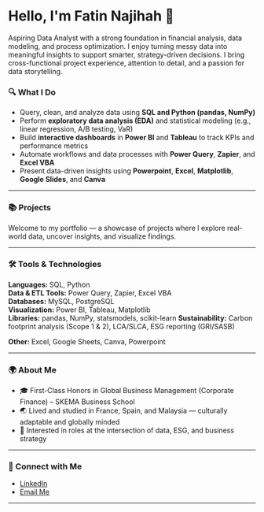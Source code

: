 # Hello, I'm Fatin Najihah 👋

Aspiring Data Analyst with a strong foundation in financial analysis, data modeling, and process optimization. I enjoy turning messy data into meaningful insights to support smarter, strategy-driven decisions. I bring cross-functional project experience, attention to detail, and a passion for data storytelling.

### 🔍 What I Do
- Query, clean, and analyze data using **SQL and Python (pandas, NumPy)**  
- Perform **exploratory data analysis (EDA)** and statistical modeling (e.g., linear regression, A/B testing, VaR)  
- Build **interactive dashboards** in **Power BI** and **Tableau** to track KPIs and performance metrics  
- Automate workflows and data processes with **Power Query**, **Zapier**, and **Excel VBA**  
- Present data-driven insights using **Powerpoint**, **Excel**, **Matplotlib**, **Google Slides**, and **Canva**

---

### 📚 Projects
Welcome to my portfolio — a showcase of projects where I explore real-world data, uncover insights, and visualize findings.


---

### 🛠️ Tools & Technologies

**Languages:** SQL, Python  
**Data & ETL Tools:** Power Query, Zapier, Excel VBA  
**Databases:** MySQL, PostgreSQL  
**Visualization:** Power BI, Tableau, Matplotlib  
**Libraries:** pandas, NumPy, statsmodels, scikit-learn 
**Sustainability:** Carbon footprint analysis (Scope 1 & 2), LCA/SLCA, ESG reporting (GRI/SASB)

**Other:** Excel, Google Sheets, Canva, Powerpoint

---

### 🌍 About Me
- 🎓 First-Class Honors in Global Business Management (Corporate Finance) – SKEMA Business School  
- 🌏 Lived and studied in France, Spain, and Malaysia — culturally adaptable and globally minded  
- 🧠 Interested in roles at the intersection of data, ESG, and business strategy

---

### 👋 Connect with Me
- [LinkedIn](https://www.linkedin.com/in/fatin-najihah-zainal/)  
- [Email Me](mailto:fatin.najihahzainal@gmail.com)

---

<!--
**FNajihah/FNajihah** is a ✨ _special_ ✨ repository because its `README.md` (this file) appears on your GitHub profile.

Here are some ideas to get you started:

- 🔭 I’m currently working on ...
- 🌱 I’m currently learning ...
- 👯 I’m looking to collaborate on ...
- 🤔 I’m looking for help with ...
- 💬 Ask me about ...
- 📫 How to reach me: ...
- 😄 Pronouns: ...
- ⚡ Fun fact: ...
-->
